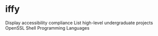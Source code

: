 # iffy
Display accessibility compliance
List high-level undergraduate projects 
  OpenSSL
  Shell
  Programming Languages

